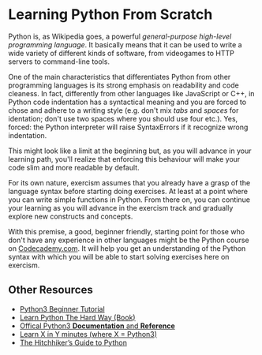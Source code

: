 # Learning Python From Scratch

Python is, as Wikipedia goes, a powerful *general-purpose high-level programming language*. It basically means that it
can be used to write a wide variety of different kinds of software, from videogames to HTTP servers to command-line
tools.

One of the main characteristics that differentiates Python from other programming languages is its strong emphasis on
readability and code cleaness. In fact, differently from other languages like JavaScript or C++, in Python code
indentation has a syntactical meaning and you are forced to chose and adhere to a writing style (e.g. don't mix *tabs*
and *spaces* for identation; don't use two spaces where you should use four etc.). Yes, forced: the Python interpreter
will raise SyntaxErrors if it recognize wrong indentation.

This might look like a limit at the beginning but, as you will advance in your learning path, you'll realize that
enforcing this behaviour will make your code slim and more readable by default.

For its own nature, exercism assumes that you already have a grasp of the language syntax before starting doing
exercises. At least at a point where you can write simple functions in Python. From there on, you can continue your
learning as you will advance in the exercism track and gradually explore new constructs and concepts.

With this premise, a good, beginner friendly, starting point for those who don't have any experience in other languages
might be the Python course on [Codecademy.com](https://www.codecademy.com/). It will help you get an understanding of
the Python syntax with which you will be able to start solving exercises here on exercism.

## Other Resources

- [Python3 Beginner Tutorial](https://www.youtube.com/playlist?list=PL1A2CSdiySGJd0LJRRSwQZbPZaDP0q67j)
- [Learn Python The Hard Way (Book)](http://learnpythonthehardway.org/book/)
- [Offical Python3 **Documentation** and **Reference**](https://docs.python.org/3/)
- [Learn X in Y minutes (where X = Python3)](https://learnxinyminutes.com/docs/python3/)
- [The Hitchhiker’s Guide to Python](http://docs.python-guide.org/en/latest/)
